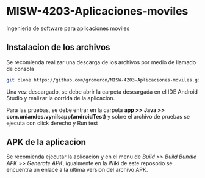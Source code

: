 # MISW-4203-Aplicaciones-moviles
Ingenieria de software para aplicaciones moviles

## Instalacion de los archivos
Se recomienda realizar una descarga de los archivos por medio de llamado de consola

```bash
git clone https://github.com/gromeron/MISW-4203-Aplicaciones-moviles.git
```

Una vez descargado, se debe abrir la carpeta descargada en el IDE Android Studio y realizar la corrida de la aplicacion.

Para las pruebas, se debe entrar en la carpeta **app >> Java >> com.uniandes.vynilsapp(androidTest)** y sobre el archivo de pruebas se ejecuta con click derecho y Run test

## APK de la aplicacion

Se recomienda ejecutar la aplicación y en el menu de *Build >> Build Bundle APK >> Generate APK*, igualmente en la Wiki de este reposorio se encuentra un enlace a la ultima version del archivo APK.
